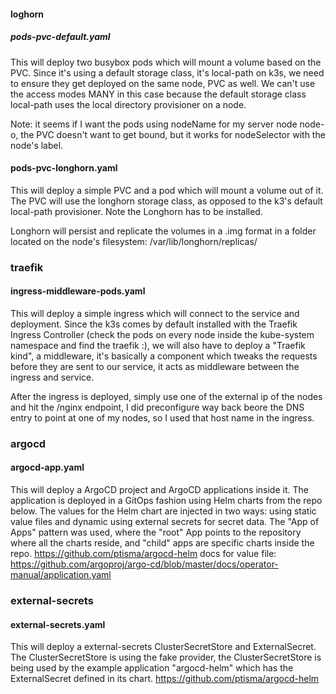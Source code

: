 #### loghorn
##### pods-pvc-default.yaml
This will deploy two busybox pods which will mount a volume based on the PVC. Since it's using a default storage class, it's local-path on k3s, we need to ensure they get deployed on the same node, PVC as well. We can't use the access modes MANY in this case because the default storage class local-path uses the local directory provisioner on a node.

Note: it seems if I want the pods using nodeName for my server node node-o, the PVC doesn't want to get bound, but it works for nodeSelector with the node's label.

#### pods-pvc-longhorn.yaml
This will deploy a simple PVC and a pod which will mount a volume out of it. The PVC will use the longhorn storage class, as opposed to the k3's default local-path provisioner. Note the Longhorn has to be installed.

Longhorn will persist and replicate the volumes in a .img format in a folder located on the node's filesystem:
/var/lib/longhorn/replicas/

### traefik
#### ingress-middleware-pods.yaml
This will deploy a simple ingress which will connect to the service and deployment. Since the k3s comes by default installed with the Traefik Ingress Controller (check the pods on every node inside the kube-system namespace and find the traefik :), we will also have to deploy a "Traefik kind", a middleware, it's basically a component which tweaks the requests before they are sent to our service, it acts as middleware between the ingress and service.

After the ingress is deployed, simply use one of the external ip of the nodes and hit the /nginx endpoint, I did preconfigure way back beore the DNS entry to point at one of my nodes, so I used that host name in the ingress.

### argocd
#### argocd-app.yaml
This will deploy a ArgoCD project and ArgoCD applications inside it. The application is deployed in a GitOps fashion using Helm charts from the repo below. The values for the Helm chart are injected in two ways: using static value files and dynamic using external secrets for secret data. The "App of Apps" pattern was used, where the "root" App points to the repository where all the charts reside, and "child" apps are specific charts inside the repo.
https://github.com/ptisma/argocd-helm
docs for value file:
https://github.com/argoproj/argo-cd/blob/master/docs/operator-manual/application.yaml

### external-secrets
#### external-secrets.yaml
This will deploy a external-secrets ClusterSecretStore and ExternalSecret. The ClusterSecretStore is using the fake provider, the ClusterSecretStore is being used by the example application "argocd-helm" which has the ExternalSecret defined in its chart.
https://github.com/ptisma/argocd-helm
